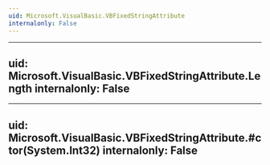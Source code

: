 ```yaml
---
uid: Microsoft.VisualBasic.VBFixedStringAttribute
internalonly: False
---
```


---
uid: Microsoft.VisualBasic.VBFixedStringAttribute.Length
internalonly: False
---

---
uid: Microsoft.VisualBasic.VBFixedStringAttribute.#ctor(System.Int32)
internalonly: False
---
